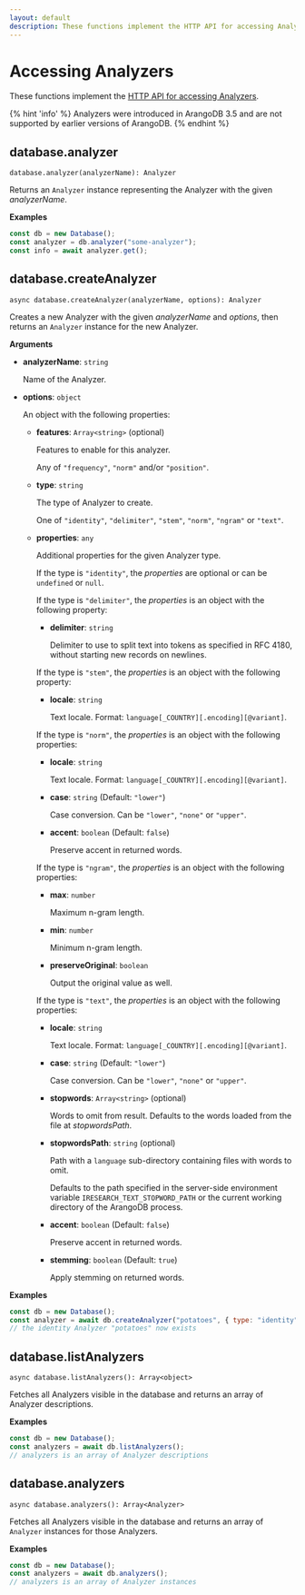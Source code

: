 ```yaml
---
layout: default
description: These functions implement the HTTP API for accessing Analyzers
---
```

# Accessing Analyzers

These functions implement the
[HTTP API for accessing Analyzers](../http/analyzers.html).

{% hint 'info' %}
Analyzers were introduced in ArangoDB 3.5 and are not supported by earlier
versions of ArangoDB.
{% endhint %}

## database.analyzer

`database.analyzer(analyzerName): Analyzer`

Returns an `Analyzer` instance representing the Analyzer with the given
_analyzerName_.

**Examples**

```js
const db = new Database();
const analyzer = db.analyzer("some-analyzer");
const info = await analyzer.get();
```

## database.createAnalyzer

`async database.createAnalyzer(analyzerName, options): Analyzer`

Creates a new Analyzer with the given _analyzerName_ and _options_, then
returns an `Analyzer` instance for the new Analyzer.

**Arguments**

- **analyzerName**: `string`

  Name of the Analyzer.

- **options**: `object`

  An object with the following properties:

  - **features**: `Array<string>` (optional)

    Features to enable for this analyzer.

    Any of `"frequency"`, `"norm"` and/or `"position"`.

  - **type**: `string`

    The type of Analyzer to create.

    One of `"identity"`, `"delimiter"`, `"stem"`, `"norm"`, `"ngram"` or
    `"text"`.

  - **properties**: `any`

    Additional properties for the given Analyzer type.

    If the type is `"identity"`, the _properties_ are optional or can be
    `undefined` or `null`.

    If the type is `"delimiter"`, the _properties_ is an object with the
    following property:

    - **delimiter**: `string`

      Delimiter to use to split text into tokens as specified in RFC 4180,
      without starting new records on newlines.

    If the type is `"stem"`, the _properties_ is an object with the
    following property:

    - **locale**: `string`

      Text locale. Format: `language[_COUNTRY][.encoding][@variant]`.

    If the type is `"norm"`, the _properties_ is an object with the
    following properties:

    - **locale**: `string`

      Text locale. Format: `language[_COUNTRY][.encoding][@variant]`.

    - **case**: `string` (Default: `"lower"`)

      Case conversion. Can be `"lower"`, `"none"` or `"upper"`.

    - **accent**: `boolean` (Default: `false`)

      Preserve accent in returned words.

    If the type is `"ngram"`, the _properties_ is an object with the
    following properties:

    - **max**: `number`

      Maximum n-gram length.

    - **min**: `number`

      Minimum n-gram length.

    - **preserveOriginal**: `boolean`

      Output the original value as well.

    If the type is `"text"`, the _properties_ is an object with the
    following properties:

    - **locale**: `string`

      Text locale. Format: `language[_COUNTRY][.encoding][@variant]`.

    - **case**: `string` (Default: `"lower"`)

      Case conversion. Can be `"lower"`, `"none"` or `"upper"`.

    - **stopwords**: `Array<string>` (optional)

      Words to omit from result. Defaults to the words loaded from the file at
      _stopwordsPath_.

    - **stopwordsPath**: `string` (optional)

      Path with a `language` sub-directory containing files with words to omit.

      Defaults to the path specified in the server-side environment variable
      `IRESEARCH_TEXT_STOPWORD_PATH` or the current working directory of the
      ArangoDB process.

    - **accent**: `boolean` (Default: `false`)

      Preserve accent in returned words.

    - **stemming**: `boolean` (Default: `true`)

      Apply stemming on returned words.

**Examples**

```js
const db = new Database();
const analyzer = await db.createAnalyzer("potatoes", { type: "identity" });
// the identity Analyzer "potatoes" now exists
```

## database.listAnalyzers

`async database.listAnalyzers(): Array<object>`

Fetches all Analyzers visible in the database and returns an array of Analyzer
descriptions.

**Examples**

```js
const db = new Database();
const analyzers = await db.listAnalyzers();
// analyzers is an array of Analyzer descriptions
```

## database.analyzers

`async database.analyzers(): Array<Analyzer>`

Fetches all Analyzers visible in the database and returns an array of
`Analyzer` instances for those Analyzers.

**Examples**

```js
const db = new Database();
const analyzers = await db.analyzers();
// analyzers is an array of Analyzer instances
```
